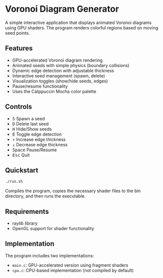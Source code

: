 # Voronoi Diagram Generator

A simple interactive application that displays animated Voronoi diagrams using GPU shaders. The program renders colorful regions based on moving seed points.

## Features

- GPU-accelerated Voronoi diagram rendering
- Animated seeds with simple physics (boundary collisions)
- Dynamic edge detection with adjustable thickness
- Interactive seed management (spawn, delete)
- Visualization toggles (show/hide seeds, edges)
- Pause/resume functionality
- Uses the Catppuccin Mocha color palette

## Controls
 - <kbd>S</kbd> Spawn a seed
 - <kbd>D</kbd> Delete last seed
 - <kbd>H</kbd> Hide/Show seeds
 - <kbd>E</kbd> Toggle edge detection
 - <kbd>↑</kbd> Increase edge thickness
 - <kbd>↓</kbd> Decrease edge thickness
 - <kbd>Space</kbd> Pause/Resume
 - <kbd>Esc</kbd> Quit

## Quickstart

```bash
./run.sh
```

Compiles the program, copies the necessary shader files to the bin directory, and then runs the executable.

## Requirements

- raylib library
- OpenGL support for shader functionality

## Implementation

The program includes two implementations:
- `main.c`: GPU-accelerated version using fragment shaders
- `cpu.c`: CPU-based implementation (not compiled by default)
